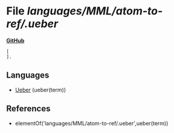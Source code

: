 # File _languages/MML/atom-to-ref/.ueber_
**[GitHub](https://github.com/softlang/yas/blob/master/languages/MML/atom-to-ref/.ueber)**
```
[
].

```

## Languages
* [Ueber](../languages/Ueber.md) (ueber(term))

## References
* elementOf('languages/MML/atom-to-ref/.ueber',ueber(term))
